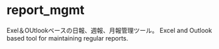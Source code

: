 # report_mgmt
Exel＆OUtlookベースの日報、週報、月報管理ツール。
Excel and Outlook based tool for maintaining regular reports.
